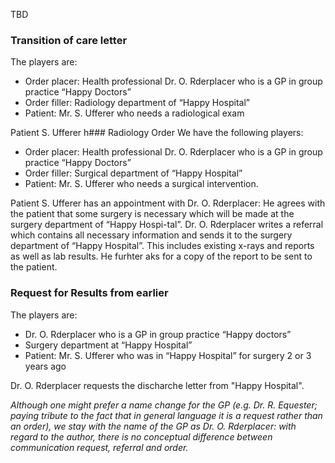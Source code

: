 TBD

### Transition of care letter
The players are:

* Order placer: Health professional Dr. O. Rderplacer who is a GP in group practice “Happy Doctors”
* Order filler: Radiology department of “Happy Hospital”
* Patient: Mr. S. Ufferer who needs a radiological exam

Patient S. Ufferer h### Radiology Order
We have the following players:

* Order placer: Health professional Dr. O. Rderplacer who is a GP in group practice “Happy Doctors”
* Order filler: Surgical department of “Happy Hospital”
* Patient: Mr. S. Ufferer who needs a surgical intervention.

Patient S. Ufferer has an appointment with Dr. O. Rderplacer: He agrees with the patient that some surgery is necessary which will be made at the surgery department of “Happy Hospi-tal”. Dr. O. Rderplacer writes a referral which contains all necessary information and sends it to the surgery department of “Happy Hospital”. This includes existing x-rays and reports as well as lab results. He furhter aks for a copy of the report to be sent to the patient.

### Request for Results from earlier
The players are:

* Dr. O. Rderplacer who is a GP in group practice “Happy doctors”
* Surgery department at “Happy Hospital”
* Patient: Mr. S. Ufferer who was in “Happy Hospital” for surgery 2 or 3 years ago

Dr. O. Rderplacer requests the discharche letter from "Happy Hospital".

<i>Although one might prefer a name change for the GP (e.g. Dr. R. Equester; paying tribute to the fact that in general language it is a request rather than an order), we stay with the name of the GP as Dr. O. Rderplacer: with regard to the author, there is no conceptual difference between communication request, referral and order.<i>